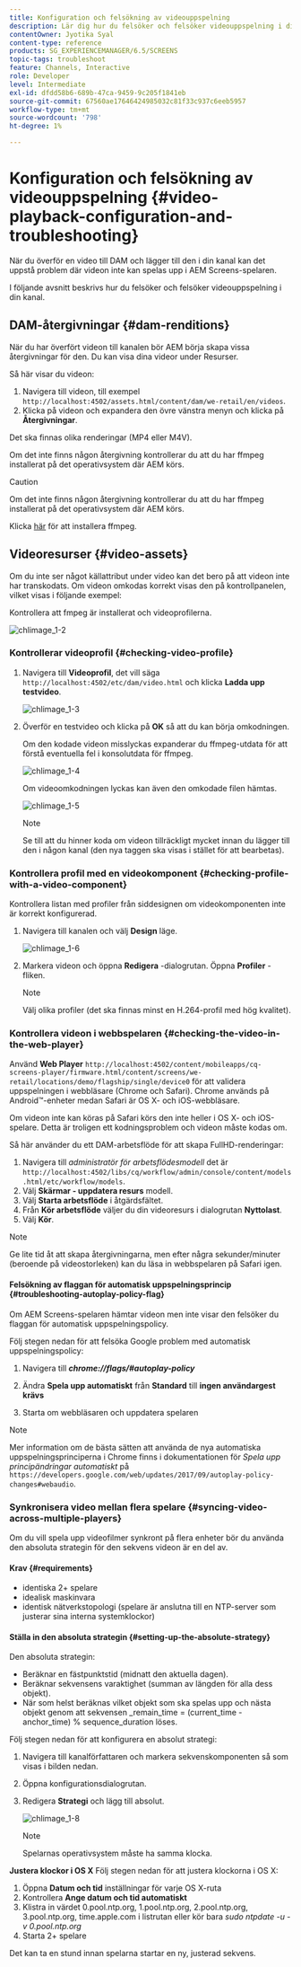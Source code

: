```yaml
---
title: Konfiguration och felsökning av videouppspelning
description: Lär dig hur du felsöker och felsöker videouppspelning i din kanal för AEM Screens.
contentOwner: Jyotika Syal
content-type: reference
products: SG_EXPERIENCEMANAGER/6.5/SCREENS
topic-tags: troubleshoot
feature: Channels, Interactive
role: Developer
level: Intermediate
exl-id: dfdd58b6-689b-47ca-9459-9c205f1841eb
source-git-commit: 67560ae17646424985032c81f33c937c6eeb5957
workflow-type: tm+mt
source-wordcount: '798'
ht-degree: 1%

---
```


# Konfiguration och felsökning av videouppspelning {#video-playback-configuration-and-troubleshooting}

När du överför en video till DAM och lägger till den i din kanal kan det uppstå problem där videon inte kan spelas upp i AEM Screens-spelaren.

I följande avsnitt beskrivs hur du felsöker och felsöker videouppspelning i din kanal.

## DAM-återgivningar {#dam-renditions}

När du har överfört videon till kanalen bör AEM börja skapa vissa återgivningar för den. Du kan visa dina videor under Resurser.

Så här visar du videon:

1. Navigera till videon, till exempel `http://localhost:4502/assets.html/content/dam/we-retail/en/videos`.
1. Klicka på videon och expandera den övre vänstra menyn och klicka på **Återgivningar**.

Det ska finnas olika renderingar (MP4 eller M4V).

Om det inte finns någon återgivning kontrollerar du att du har ffmpeg installerat på det operativsystem där AEM körs.

>[!CAUTION]
>
>Om det inte finns någon återgivning kontrollerar du att du har ffmpeg installerat på det operativsystem där AEM körs.
>
>Klicka [här](https://www.ffmpeg.org/download.html) för att installera ffmpeg.

## Videoresurser {#video-assets}

Om du inte ser något källattribut under video kan det bero på att videon inte har transkodats. Om videon omkodas korrekt visas den på kontrollpanelen, vilket visas i följande exempel:

Kontrollera att fmpeg är installerat och videoprofilerna.

![chlimage_1-2](assets/chlimage_1-2.png)

### Kontrollerar videoprofil {#checking-video-profile}

1. Navigera till **Videoprofil**, det vill säga `http://localhost:4502/etc/dam/video.html` och klicka **Ladda upp testvideo**.

   ![chlimage_1-3](assets/chlimage_1-3.png)

1. Överför en testvideo och klicka på **OK** så att du kan börja omkodningen.

   Om den kodade videon misslyckas expanderar du ffmpeg-utdata för att förstå eventuella fel i konsolutdata för ffmpeg.

   ![chlimage_1-4](assets/chlimage_1-4.png)

   Om videoomkodningen lyckas kan även den omkodade filen hämtas.

   ![chlimage_1-5](assets/chlimage_1-5.png)

   >[!NOTE]
   >
   >Se till att du hinner koda om videon tillräckligt mycket innan du lägger till den i någon kanal (den nya taggen ska visas i stället för att bearbetas).

### Kontrollera profil med en videokomponent {#checking-profile-with-a-video-component}

Kontrollera listan med profiler från siddesignen om videokomponenten inte är korrekt konfigurerad.

1. Navigera till kanalen och välj **Design** läge.

   ![chlimage_1-6](assets/chlimage_1-6.png)

1. Markera videon och öppna **Redigera** -dialogrutan. Öppna **Profiler** -fliken.

   >[!NOTE]
   >Välj olika profiler (det ska finnas minst en H.264-profil med hög kvalitet).

### Kontrollera videon i webbspelaren {#checking-the-video-in-the-web-player}

Använd **Web Player** `http://localhost:4502/content/mobileapps/cq-screens-player/firmware.html/content/screens/we-retail/locations/demo/flagship/single/device0` för att validera uppspelningen i webbläsare (Chrome och Safari). Chrome används på Android™-enheter medan Safari är OS X- och iOS-webbläsare.

Om videon inte kan köras på Safari körs den inte heller i OS X- och iOS-spelare. Detta är troligen ett kodningsproblem och videon måste kodas om.

Så här använder du ett DAM-arbetsflöde för att skapa FullHD-renderingar:

1. Navigera till *administratör för arbetsflödesmodell* det är `http://localhost:4502/libs/cq/workflow/admin/console/content/models.html/etc/workflow/models`.
1. Välj **Skärmar - uppdatera resurs** modell.
1. Välj **Starta arbetsflöde** i åtgärdsfältet.
1. Från **Kör arbetsflöde** väljer du din videoresurs i dialogrutan **Nyttolast**.
1. Välj **Kör**.

>[!NOTE]
>
>Ge lite tid åt att skapa återgivningarna, men efter några sekunder/minuter (beroende på videostorleken) kan du läsa in webbspelaren på Safari igen.

#### Felsökning av flaggan för automatisk uppspelningsprincip {#troubleshooting-autoplay-policy-flag}

Om AEM Screens-spelaren hämtar videon men inte visar den felsöker du flaggan för automatisk uppspelningspolicy.

Följ stegen nedan för att felsöka Google problem med automatisk uppspelningspolicy:

1. Navigera till ***chrome://flags/#autoplay-policy***
1. Ändra **Spela upp automatiskt** från **Standard** till **ingen användargest krävs**

1. Starta om webbläsaren och uppdatera spelaren

>[!NOTE]
>
>Mer information om de bästa sätten att använda de nya automatiska uppspelningsprinciperna i Chrome finns i dokumentationen för *Spela upp principändringar automatiskt* på `https://developers.google.com/web/updates/2017/09/autoplay-policy-changes#webaudio`.

### Synkronisera video mellan flera spelare {#syncing-video-across-multiple-players}

Om du vill spela upp videofilmer synkront på flera enheter bör du använda den absoluta strategin för den sekvens videon är en del av.

#### Krav {#requirements}

* identiska 2+ spelare
* idealisk maskinvara
* identisk nätverkstopologi (spelare är anslutna till en NTP-server som justerar sina interna systemklockor)

#### Ställa in den absoluta strategin {#setting-up-the-absolute-strategy}

Den absoluta strategin:

* Beräknar en fästpunktstid (midnatt den aktuella dagen).
* Beräknar sekvensens varaktighet (summan av längden för alla dess objekt).
* När som helst beräknas vilket objekt som ska spelas upp och nästa objekt genom att sekvensen _remain_time = (current_time - anchor_time) % sequence_duration löses.

Följ stegen nedan för att konfigurera en absolut strategi:

1. Navigera till kanalförfattaren och markera sekvenskomponenten så som visas i bilden nedan.
1. Öppna konfigurationsdialogrutan.
1. Redigera **Strategi** och lägg till absolut.

   ![chlimage_1-8](assets/chlimage_1-8.png)

   >[!NOTE]
   >Spelarnas operativsystem måste ha samma klocka.

**Justera klockor i OS X** Följ stegen nedan för att justera klockorna i OS X:

1. Öppna **Datum och tid** inställningar för varje OS X-ruta
1. Kontrollera **Ange datum och tid automatiskt**
1. Klistra in värdet 0.pool.ntp.org, 1.pool.ntp.org, 2.pool.ntp.org, 3.pool.ntp.org, time.apple.com i listrutan eller kör bara *sudo ntpdate -u -v 0.pool.ntp.org*
1. Starta 2+ spelare

Det kan ta en stund innan spelarna startar en ny, justerad sekvens.

